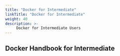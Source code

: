 ```yaml
---
title: "Docker for Intermediate"
linkTitle: "Docker for Intermediate"
weight: 40
description: >-
     Docker for Intermediate Users
---
```


## Docker Handbook for Intermediate
